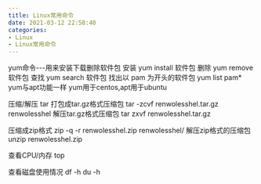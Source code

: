 ```yaml
---
title: Linux常用命令
date: 2021-03-12 22:58:40
categories: 
- Linux
- Linux常用命令
---
```

yum命令---用来安装下载删除软件包
安装 yum install 软件包
删除 yum remove 软件包
查找 yum search 软件包
找出以 pam 为开头的软件包 yum list pam*
yum与apt功能一样
yum用于centos,apt用于ubuntu


压缩/解压
tar
打包成tar.gz格式压缩包
tar -zcvf renwolesshel.tar.gz renwolesshel
解压tar.gz格式压缩包
tar zxvf renwolesshel.tar.gz

压缩成zip格式
zip -q -r renwolesshel.zip renwolesshel/
解压zip格式的压缩包
unzip renwolesshel.zip

查看CPU/内存
top

查看磁盘使用情况
df -h
du -h